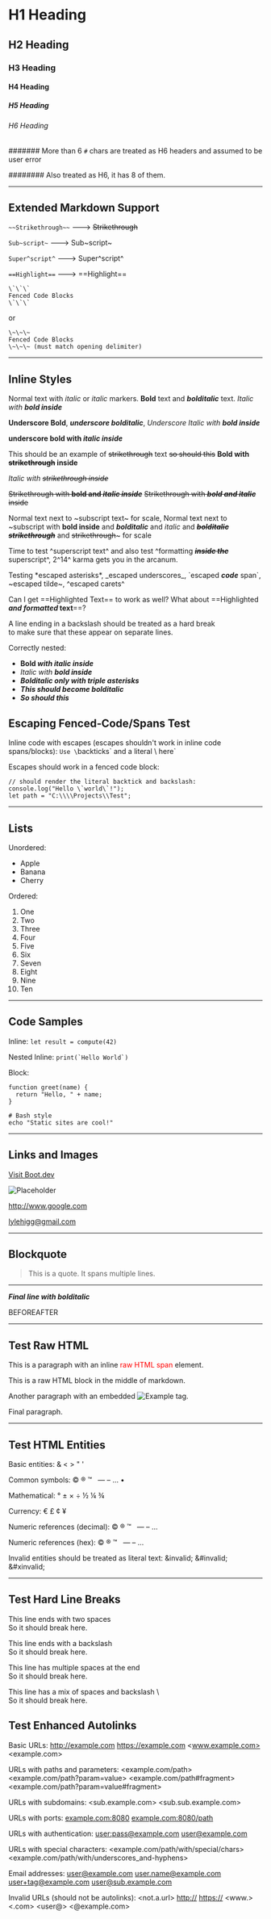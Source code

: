 # H1 Heading

## H2 Heading

### H3 Heading

#### H4 Heading

##### H5 Heading

###### H6 Heading

####### More than 6 `#` chars are treated as H6 headers and assumed to be user error

######## Also treated as H6, it has 8 of them.

---

## Extended Markdown Support

`~~Strikethrough~~` ---> ~~Strikethrough~~

`Sub~script~` ---> Sub~script~

`Super^script^` ---> Super^script^

`==Highlight==` --->  ==Highlight==

```
\`\`\`
Fenced Code Blocks
\`\`\`
```

or

```
\~\~\~
Fenced Code Blocks
\~\~\~ (must match opening delimiter)
```

***

## Inline Styles

Normal text with *italic* or _italic_ markers. 
**Bold** text and ***bolditalic*** text. *Italic with **bold inside***

__Underscore Bold__, ___underscore bolditalic___, _Underscore Italic with __bold inside___

__underscore bold with _italic inside___

This should be an example of ~~strikethrough~~ text
~~so should this~~
**Bold with ~~strikethrough~~ inside**

_Italic with ~~strikethrough inside~~_

~~Strikethrough with **bold and *italic inside***~~
~~Strikethrough with ***bold and italic*** inside~~

Normal text next to ~subscript text~ for scale, Normal text next to ~subscript with **bold inside** and ***bolditalic*** and *italic* and ~~***bolditalic strikethrough***~~ and ~~strikethrough~~~ for scale

Time to test ^superscript text^ and also test ^formatting ~~***inside the***~~ superscript^, 2^14^ karma gets you in the arcanum.

Testing \*escaped asterisks\*, \_escaped underscores\_, \`escaped _**code**_ span\`, \~escaped tilde\~, \^escaped carets\^

Can I get ==Highlighted Text== to work as well? What about ==Highlighted **_and formatted_ text**==?

A line ending in a backslash should be treated as a hard break \
to make sure that these appear on separate lines.

Correctly nested:

- **Bold _with italic inside_**
- *Italic with **bold inside***
- ***Bolditalic only with triple asterisks***
- **_This should become bolditalic_**
- _**So should this**_

## Escaping Fenced‐Code/Spans Test

Inline code with escapes (escapes shouldn't work in inline code spans/blocks): `Use \`backticks\` and a literal \\ here`

Escapes should work in a fenced code block:

```
// should render the literal backtick and backslash:
console.log("Hello \`world\`!");
let path = "C:\\\\Projects\\Test";
```

---

## Lists

Unordered:

- Apple 
- Banana 
- Cherry 

Ordered:

1. One 
2. Two 
3. Three 
4. Four
5. Five
6. Six
7. Seven
8. Eight
9. Nine
10. Ten

---

## Code Samples

Inline: `let result = compute(42)`

Nested Inline: ``print(`Hello World`)``

Block:

~~~
function greet(name) {
  return "Hello, " + name;
}
~~~

```
# Bash style
echo "Static sites are cool!"
```

---

## Links and Images

[Visit Boot.dev](https://www.boot.dev?bannerlord=daxin319 "Bannerlord Link") 

![Placeholder](https://http.cat/images/200.jpg "OK Cat")

<http://www.google.com>

<lylehigg@gmail.com>

---

## Blockquote

> This is a quote. 
> It spans multiple lines.

---

***Final line with bolditalic***

BEFORE AFTER

___

## Test Raw HTML

This is a paragraph with an inline <span style="color: red;">raw HTML span</span> element.

<div class="note">
  <p>This is a raw HTML block in the middle of markdown.</p>
</div>

<!-- This is an HTML comment that should pass through -->

Another paragraph with an embedded <img src="https://example.com/image.jpg" alt="Example" /> tag.

Final paragraph.

---

## Test HTML Entities

Basic entities: &amp; &lt; &gt; &quot; &apos;

Common symbols: &copy; &reg; &trade; &nbsp; &mdash; &ndash; &hellip; &bull;

Mathematical: &deg; &plusmn; &times; &divide; &frac12; &frac14; &frac34;

Currency: &euro; &pound; &cent; &yen;

Numeric references (decimal): &#169; &#174; &#8482; &#160; &#8212; &#8211; &#8230;

Numeric references (hex): &#xA9; &#xAE; &#x2122; &#xA0; &#x2014; &#x2013; &#x2026;

Invalid entities should be treated as literal text: &invalid; &#invalid; &#xinvalid;

- - - - -

## Test Hard Line Breaks

This line ends with two spaces  
So it should break here.

This line ends with a backslash\
So it should break here.

This line has multiple spaces at the end     
So it should break here.

This line has a mix of spaces and backslash \  
So it should break here.

## Test Enhanced Autolinks

Basic URLs:
<http://example.com>
<https://example.com>
<www.example.com>
<example.com>

URLs with paths and parameters:
<example.com/path>
<example.com/path?param=value>
<example.com/path#fragment>
<example.com/path?param=value#fragment>

URLs with subdomains:
<sub.example.com>
<sub.sub.example.com>

URLs with ports:
<example.com:8080>
<example.com:8080/path>

URLs with authentication:
<user:pass@example.com>
<user@example.com>

URLs with special characters:
<example.com/path/with/special/chars>
<example.com/path/with/underscores_and-hyphens>

Email addresses:
<user@example.com>
<user.name@example.com>
<user+tag@example.com>
<user@sub.example.com>

Invalid URLs (should not be autolinks):
<not.a.url>
<http://>
<https://>
<www.>
<.com>
<user@>
<@example.com>


